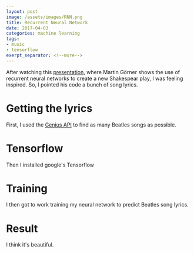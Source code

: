 ```yaml
---
layout: post
image: /assets/images/RNN.png
title: Recurrent Neural Network
date: 2017-04-03
categories: machine learning
tags:
- music
- tensorflow
exerpt_separator: <!--more-->
---
```


After watching this [presentation](https://www.youtube.com/watch?v=vq2nnJ4g6N0), where Martin Görner shows the use of 
recurrent neural networks to create a new Shakespear play, I was feeling inspired.
So, I pointed his code a bunch of song lyrics.

# Getting the lyrics
First, I used the [Genius API](https://docs.genius.com/) to find as many Beatles songs as possible.

# Tensorflow
Then I installed google's Tensorflow

# Training
I then got to work training my neural network to predict Beatles song lyrics.

# Result
I think it's beautiful.
